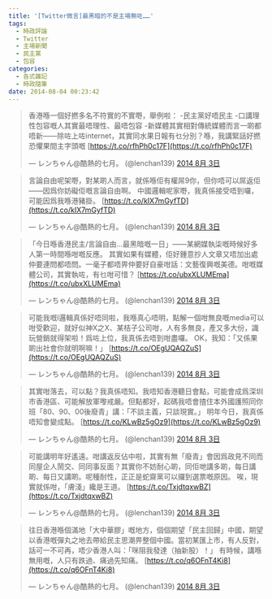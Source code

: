 ```yaml
---
title: '[Twitter微言]最黑暗的不是主場無咗……'
tags:
  - 時政評論
  - Twitter
  - 主場新聞
  - 民主黨
  - 包容
categories:
  - 各式雜記
  - 時政隨筆
date: 2014-08-04 00:23:42
---
```


> 香港喺一個好撚多名不符實的不實嘢，舉例啦： -民主黨好唔民主 -口講理性包容嘅人其實最唔理性、最唔包容 -新媒體其實相對傳統媒體而言一啲都唔新&mdash;&mdash;除咗上咗internet，其實同水果日報有乜分別？喺，我講緊話好撚恐懼果間主字頭嘅 [https://t.co/rfhPh0c17F](https://t.co/rfhPh0c17F)
>
> &mdash; レンちゃん@酷熱的七月。 (@lenchan139) [2014 8月 3日](https://twitter.com/lenchan139/statuses/495949003444330496)



> 言論自由呢架嘢，對某啲人而言，就係喺佢有權屌9你，但你唔可以屌返佢&mdash;&mdash;因爲你妨礙佢嘅言論自由啊。 中國邏輯呢家嘢，我真係接受唔到囉，可能因爲我喺港豬掛。 [https://t.co/kIX7mGyfTD](https://t.co/kIX7mGyfTD)
>
> &mdash; レンちゃん@酷熱的七月。 (@lenchan139) [2014 8月 3日](https://twitter.com/lenchan139/statuses/495949682456031232)



> 「今日喺香港民主/言論自由&hellip;最黑暗嘅一日」&mdash;&mdash;某網媒執柒嘅時候好多人第一時間喺咁嘅反應。 其實如果有媒體，佢好鍾意抄人文章又唔加出處仲要連問都唔問。一毫子都唔畀仲要好自豪咁話：文藝復興嘅美德。咁嘅媒體公司，其實執咗，有乜咁可惜？ [https://t.co/ubxXLUMEma](https://t.co/ubxXLUMEma)
>
> &mdash; レンちゃん@酷熱的七月。 (@lenchan139) [2014 8月 3日](https://twitter.com/lenchan139/statuses/495951615795286017)



> 可能我嘅l邏輯真係好唔同啦，我喺真心唔明，點解一個咁無良嘅media可以咁受歡迎，就好似神X之X、某桔子公司咁，人有多無良，產又多大份，識玩營銷就得架啦！爲咗上位，我真係去唔到咁盡囉。 OK，我知：「又係果啲出社會你就明啊嘛！」 [https://t.co/OEgUQAQZuS](https://t.co/OEgUQAQZuS)
>
> &mdash; レンちゃん@酷熱的七月。 (@lenchan139) [2014 8月 3日](https://twitter.com/lenchan139/statuses/495970318364573697)





> 其實咁落去，可以點？我真係唔知。我唔知香港聽日會點，可能會成爲深圳市香港區、可能解放軍嚟戒嚴。但點都好，起碼我唔會揸住本外國護照同你班「80、90、00後廢青」講：「不談主義，只談現實。」 明年今日，我真係唔知會變成點。 [https://t.co/KLwBz5gOz9](https://t.co/KLwBz5gOz9)
>
> &mdash; レンちゃん@酷熱的七月。 (@lenchan139) [2014 8月 3日](https://twitter.com/lenchan139/statuses/495955834552086529)



> 可能講明年好遙遠。咁講返反佔中啦，其實有無「廢青」會因爲政見不同而同屋企人鬧交、同同事反面？其實你不妨耐心啲，同佢哋講多啲，每日講啲、每日又講啲。呢種耐性，正正是蛇齋黨可以攞到選票嘅原因。 唉，現實就係咁，「膚淺」纔是王道。 [https://t.co/TxjdtqxwBZ](https://t.co/TxjdtqxwBZ)
>
> &mdash; レンちゃん@酷熱的七月。 (@lenchan139) [2014 8月 3日](https://twitter.com/lenchan139/statuses/495956961301516288)



> 往日香港喺個滿地「大中華膠」嘅地方，個個期望「民主回歸」中國，期望以香港嘅彈丸之地去帶給民主思潮畀整個中國。當初某匯上市，有人反對，話可一不可再，唔少香港人叫：「咪阻我發達（抽新股）！」 有時候，講喺無用嘅，人只有跌過、痛過先知痛。 [https://t.co/q6OFnT4Ki8](https://t.co/q6OFnT4Ki8)
>
> &mdash; レンちゃん@酷熱的七月。 (@lenchan139) [2014 8月 3日](https://twitter.com/lenchan139/statuses/495958755540889602)
